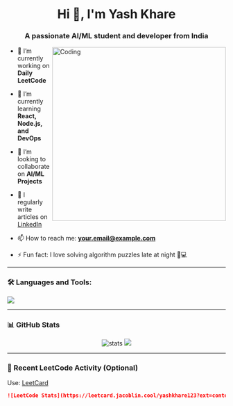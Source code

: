 <h1 align="center">Hi 👋, I'm Yash Khare</h1>
<h3 align="center">A passionate AI/ML student and developer from India</h3>

<img align="right" alt="Coding" width="400" src="https://i.gifer.com/4r0b.gif">

- 🔭 I’m currently working on **Daily LeetCode**
- 🌱 I’m currently learning **React, Node.js, and DevOps**
- 👯 I’m looking to collaborate on **AI/ML Projects**
- 📝 I regularly write articles on [LinkedIn](https://www.linkedin.com/in/yourname)

- 📫 How to reach me: **your.email@example.com**
- ⚡ Fun fact: I love solving algorithm puzzles late at night 🧠💻

---

### 🛠️ Languages and Tools:

<p align="left">
  <img src="https://skillicons.dev/icons?i=cpp,py,react,nodejs,mongodb,git,vscode" />
</p>

---

### 📊 GitHub Stats

<p align="center">
  <img src="https://github-readme-stats.vercel.app/api?username=yashkhare123&show_icons=true&theme=github_dark" alt="stats" />
  <img src="https://github-readme-streak-stats.herokuapp.com?user=yashkhare123&theme=github-dark&hide_border=true" />
</p>

---

### 🧠 Recent LeetCode Activity (Optional)

Use: [LeetCard](https://github.com/JacobLinCool/LeetCode-Stats-Card)

```markdown
![LeetCode Stats](https://leetcard.jacoblin.cool/yashkhare123?ext=contest)
